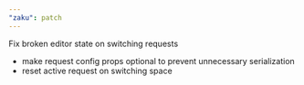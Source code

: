 ```yaml
---
"zaku": patch
---
```


Fix broken editor state on switching requests

- make request config props optional to prevent unnecessary serialization
- reset active request on switching space
